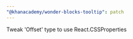 ```yaml
---
"@khanacademy/wonder-blocks-tooltip": patch
---
```


Tweak 'Offset' type to use React.CSSProperties
